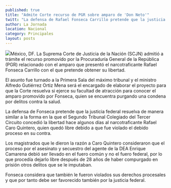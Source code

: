 ```yaml
---
published: true
title: "Admite Corte recurso de PGR sobre amparo de 'Don Neto'"
twitt: "La defensa de Rafael Fonseca Carrillo pretende que la justicia resuelva de manera similar a la que un tribunal concedió la libertad hace algunos días al narcotraficante Rafael Caro Quintero, quien quedó libre debido a que fue violado el debido proceso en su contra"
author: La Jornada
location: Nacional
category: Principales
layout: posts
---
```


![](http://i.imgur.com/39i2fULm.jpg)México, DF. La Suprema Corte de Justicia de la Nación (SCJN) admitió a trámite el recurso promovido por la Procuraduría General de la República (PGR) relacionado con el amparo que presentó el narcotraficante Rafael Fonseca Carrillo con el que pretende obtener su libertad.

El asunto fue turnado a la Primera Sala del máximo tribunal y el ministro Alfredo Gutiérrez Ortiz Mena será el encargado de elaborar el proyecto para que la Corte resuelva si ejerce su facultad de atracción para conocer el amparo promovido por Fonseca, quien se encuentra purgando una condena por delitos contra la salud.

La defensa de Fonseca pretende que la justicia federal resuelva de manera similar a la forma en la que el Segundo Tribunal Colegiado del Tercer Circuito concedió la libertad hace algunos días al narcotraficante Rafael Caro Quintero, quien quedó libre debido a que fue violado el debido proceso en su contra.

Los magistrados que le dieron la razón a Caro Quintero consideraron que el proceso por el asesinato y secuestro del agente de la DEA Enrique Camarena debió ser llevado en el fuero común y no el fuero federal, por lo que procedía dejarlo libre después de 28 años de haber compurgado en prisión otros delitos que se le imputaban.

Fonseca considera que también le fueron violados sus derechos procesales y que por tanto debe ser favorecido también por la justicia federal.
